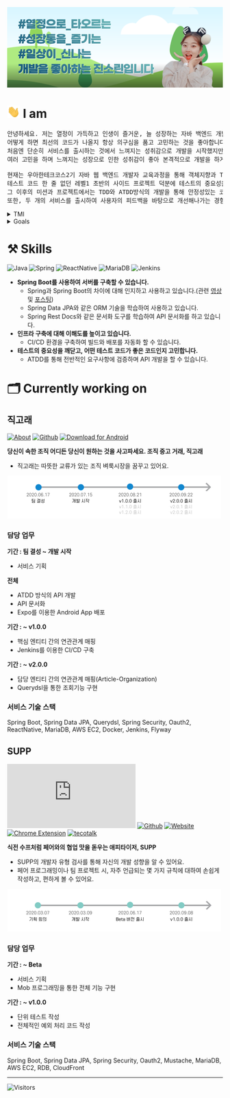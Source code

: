 <img src = "images/banner.png">

# <img src = "images/hello.gif" width = "30px"> I am

<pre>
안녕하세요. 저는 열정이 가득하고 인생이 즐거운, 늘 성장하는 자바 백엔드 개발자 또링입니다. 
어떻게 하면 최선의 코드가 나올지 항상 의구심을 품고 고민하는 것을 좋아합니다.
처음엔 단순히 서비스를 출시하는 것에서 느껴지는 성취감으로 개발을 시작했지만,
여러 고민을 하며 느껴지는 성장으로 인한 성취감이 좋아 본격적으로 개발을 하게 되었습니다.

현재는 우아한테크코스2기 자바 웹 백엔드 개발자 교육과정을 통해 객체지향과 TDD, 클린 코드에 대해 학습하고 있습니다.
테스트 코드 한 줄 없던 레벨1 초반의 사이드 프로젝트 덕분에 테스트의 중요성을 깨달았습니다. 
그 이후의 미션과 프로젝트에서는 TDD와 ATDD방식의 개발을 통해 안정성있는 코드를 작성하고 있습니다.
또한, 두 개의 서비스를 출시하여 사용자의 피드백을 바탕으로 개선해나가는 경험도 하고 있습니다.
</pre>


<details>
<summary> TMI </summary>
<h3> 🧩 취미는 퍼즐입니다. </h3>
<pre>
- 엄청난 몰입감 덕분에 벌써 10년째 하고 있네요.
- 아직 못 맞춘 퍼즐도 있습니다.(고등학생 때 친구들에게 선물 받은 고흐의 별이 빛나는 밤 - 2000피스✨)
</pre>

<h3> 🗂 정리 및 기록 그리고 계획 세우는 것을 좋아합니다. (ESFJ) </h3>
<pre>
- 초~고등학생 때까지는 노트와 다이어리에 기록을
- 대학생 초반까지는 에버노트에 기록을
- 지금은 노션과 아이패드 굿노트 앱에 템플릿을 직접 만들어 기록합니다.
</pre>
</details>

<details>
<summary> Goals </summary>
<h3>🗓 2030</h3>
<pre>
🌎 <b>파워(기술)블로거</b>
    - 양보단 질로 승부하기
    - 코멘트로 활발한 토론하기
💪🏻 <b>하나를 깊게 이해하기</b>
    - 하나를 깊게 마스터하여 새로운 기술이나 처음 써보는 기술도 금방 익힐 수 있는 능력 갖추기
</pre>
<h3>🗓 2040</h3>
<pre>
👭 <b>친구 하고 싶은 사람</b>
    - 같은 40대에게도, 한참 어린 20대에게도, 조금 높은 50대에게도 친구 하고 싶은 사람
    - 모든 이의 의견을 잘 들어줄 수 있는 사람
    - 논리와 근거 없이 내 주장을 고집하지 않는 사람
💬 <b>회고 21년차</b> 
    - 내가 나에 대해 늘 고민하고 멈춰있지 않기
    - 발전하기 위해 노력하기
</pre>
</details>

    
# ⚒ Skills
![Java](https://img.shields.io/badge/java-%23ED8B00.svg?&style=for-the-badge&logo=java&logoColor=white)
![Spring](https://img.shields.io/badge/spring%20-%236DB33F.svg?&style=for-the-badge&logo=spring&logoColor=white)
![ReactNative](https://img.shields.io/badge/react_native%20-%2320232a.svg?&style=for-the-badge&logo=react&logoColor=%2361DAFB)
![MariaDB](https://img.shields.io/badge/MariaDB%20-%2320232a.svg?&style=for-the-badge&logo=MariaDB&logoColor=white)
![Jenkins](https://img.shields.io/badge/Jenkins%20-%2320232a.svg?&style=for-the-badge&logo=Jenkins&logoColor=white)

- **Spring Boot를 사용하여 서버를 구축할 수 있습니다.**
   - Spring과 Spring Boot의 차이에 대해 인지하고 사용하고 있습니다.(관련 [영상](https://www.youtube.com/watch?v=OdpPvdB7qZY) 및 [포스팅](https://ssoco.tistory.com/66?category=840029))
   - Spring Data JPA와 같은 ORM 기술을 학습하여 사용하고 있습니다.
   - Spring Rest Docs와 같은 문서화 도구를 학습하여 API 문서화를 하고 있습니다.
- **인프라 구축에 대해 이해도를 높이고 있습니다.**
   - CI/CD 환경을 구축하여 빌드와 배포를 자동화 할 수 있습니다.
- **테스트의 중요성을 깨닫고, 어떤 테스트 코드가 좋은 코드인지 고민합니다.**
   - ATDD를 통해 전반적인 요구사항에 검증하며 API 개발을 할 수 있습니다.


# 🗂 Currently working on

## 직고래

[![About](http://img.shields.io/badge/-_💡_About-blue?style=flat&link=https://sites.google.com/woowahan.com/wooteco-demo/%EC%A7%81%EA%B3%A0%EB%9E%98)](https://sites.google.com/woowahan.com/wooteco-demo/%EC%A7%81%EA%B3%A0%EB%9E%98) 
[![Github](http://img.shields.io/badge/-Github-black?style=flat&logo=Github&link=https://github.com/woowacourse-teams/2020-seller-lee-company)](https://github.com/woowacourse-teams/2020-seller-lee-company) 
[![Download for Android](http://img.shields.io/badge/-_📲_Download_for_Android-white?style=flat&link=https://play.google.com/store/apps/details?id=com.sellerleecompany.jikgorae&hl=en_US)](https://play.google.com/store/apps/details?id=com.sellerleecompany.jikgorae&hl=en_US)

**당신이 속한 조직 어디든 당신이 원하는 것을 사고파세요. 조직 중고 거래, 직고래**
- 직고래는 따뜻한 교류가 있는 조직 벼룩시장을 꿈꾸고 있어요.
<img src = "images/jikgorae_history.png" width="500px">


### 담당 업무
**기간 : 팀 결성 ~ 개발 시작**
- 서비스 기획

**전체**
- ATDD 방식의 API 개발
- API 문서화
- Expo를 이용한 Android App 배포 

**기간 : ~ v1.0.0**
- 핵심 엔티티 간의 연관관계 매핑
- Jenkins를 이용한 CI/CD 구축

**기간 : ~ v2.0.0**
- 담당 엔티티 간의 연관관계 매핑(Article-Organization)
- Querydsl을 통한 조회기능 구현

### 서비스 기술 스택
Spring Boot, Spring Data JPA, Querydsl, Spring Security, Oauth2, ReactNative, MariaDB, AWS EC2, Docker, Jenkins, Flyway

## SUPP
[![About](http://img.shields.io/badge/-_💡_About-blue?style=flat&link=https://github.com/woowa-supp/supp/blob/master/README.md)](https://github.com/woowa-supp/supp/blob/master/README.md) [![Github](http://img.shields.io/badge/-Github-black?style=flat&logo=Github&link=https://github.com/woowa-supp)](https://github.com/woowa-supp) [![Website](http://img.shields.io/badge/-_🌎_Website-white?style=flat&link=https://d10qlfpm4ciz64.cloudfront.net/)](https://d10qlfpm4ciz64.cloudfront.net/)
[![Chrome Extension](http://img.shields.io/badge/-_🎁_Chrome_Extension-white?style=flat&link=https://chrome.google.com/webstore/detail/supp-chrome-extension/ohpbfpoinegeoajhhpolgghcfmcbflnc?hl=ko&authuser=1)](https://chrome.google.com/webstore/detail/supp-chrome-extension/ohpbfpoinegeoajhhpolgghcfmcbflnc?hl=ko&authuser=1)
[![tecotalk](http://img.shields.io/badge/-_🎤_Tecotalk-white?style=flat&link=https://www.youtube.com/watch?v=ndVYCPm-LH4)](https://www.youtube.com/watch?v=ndVYCPm-LH4)

**식전 수프처럼 페어와의 협업 맛을 돋우는 애피타이저, SUPP**
- SUPP의 개발자 유형 검사를 통해 자신의 개발 성향을 알 수 있어요.
- 페어 프로그래밍이나 팀 프로젝트 시, 자주 언급되는 몇 가지 규칙에 대하여 손쉽게 작성하고, 편하게 볼 수 있어요.
<img src = "images/supp_history.png" width="500px">

### 담당 업무

**기간 : ~ Beta**
- 서비스 기획
- Mob 프로그래밍을 통한 전체 기능 구현

**기간 : ~ v1.0.0**
- 단위 테스트 작성
- 전체적인 예외 처리 코드 작성

### 서비스 기술 스택
Spring Boot, Spring Data JPA, Spring Security, Oauth2, Mustache, MariaDB, AWS EC2, RDB, CloudFront
<br>

---

![Visitors](https://komarev.com/ghpvc/?username=jnsorn&label=visitors&color=yellowgreen)
